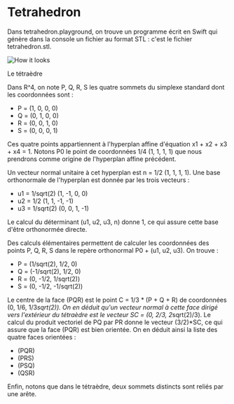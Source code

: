 # Tetrahedron

Dans tetrahedron.playground, on trouve un programme écrit en Swift qui génère dans la console un fichier au format STL : c'est le fichier tetrahedron.stl.

![How it looks](https://github.com/AurelienAlvarez/Triangulations/blob/master/Tetrahedron/tetrahedron.jpg)





Le tétraèdre
 
 Dans R^4, on note P, Q, R, S les quatre sommets du simplexe standard dont les coordonnées sont :
 - P = (1, 0, 0, 0)
 - Q = (0, 1, 0, 0)
 - R = (0, 0, 1, 0)
 - S = (0, 0, 0, 1)
 
 Ces quatre points appartiennent à l'hyperplan affine d'équation x1 + x2 + x3 + x4 = 1. Notons P0 le point de coordonnées 1/4 (1, 1, 1, 1) que nous prendrons comme origine de l'hyperplan affine précédent.
 
 Un vecteur normal unitaire à cet hyperplan est n = 1/2 (1, 1, 1, 1). Une base orthonormale de l'hyperplan est donnée par les trois vecteurs :
 - u1 = 1/sqrt(2) (1, -1, 0, 0)
 - u2 = 1/2 (1, 1, -1, -1)
 - u3 = 1/sqrt(2) (0, 0, 1, -1)
 
 Le calcul du déterminant (u1, u2, u3, n) donne 1, ce qui assure cette base d'être orthonormée directe.
 
 Des calculs élémentaires permettent de calculer les coordonnées des points P, Q, R, S dans le repère orthonormal P0 + (u1, u2, u3). On trouve :
 - P = (1/sqrt(2), 1/2, 0)
 - Q = (-1/sqrt(2), 1/2, 0)
 - R = (0, -1/2, 1/sqrt(2))
 - S = (0, -1/2, -1/sqrt(2))
 
 Le centre de la face (PQR) est le point C = 1/3 * (P + Q + R) de coordonnées (0, 1/6, 1/3*sqrt(2)). On en déduit qu'un vecteur normal à cette face dirigé vers l'extérieur du tétraèdre est le vecteur SC = (0, 2/3, 2*sqrt(2)/3). Le calcul du produit vectoriel de PQ par PR donne le vecteur (3/2)*SC, ce qui assure que la face (PQR) est bien orientée. On en déduit ainsi la liste des quatre faces orientées :
 - (PQR)
 - (PRS)
 - (PSQ)
 - (QSR)
 
 Enfin, notons que dans le tétraèdre, deux sommets distincts sont reliés par une arête.







